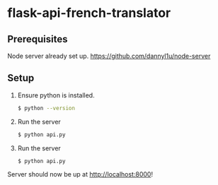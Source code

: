 # flask-api-french-translator

## Prerequisites
Node server already set up.
https://github.com/dannyl1u/node-server

## Setup

1. Ensure python is installed.

   ```bash
   $ python --version
   ```
2. Run the server

   ```bash
   $ python api.py
   ```
   
3. Run the server

   ```bash
   $ python api.py
   ```
   
Server should now be up at [http://localhost:8000](http://localhost:8000)! 

